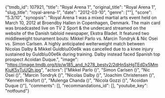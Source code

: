 {"tmdb_id": 107921, "title": "Royal Arena 1", "original_title": "Royal Arena 1", "slug_title": "royal-arena-1", "date": "2012-03-10", "genre": [""], "score": "5.3/10", "synopsis": "Royal Arena 1 was a mixed martial arts event held  on March 10, 2012 at Broendby Hallen in Copenhagen, Denmark. The main card was broadcasted live on TV 2 Sport &amp; the undercard streamed on the website of the Danish tabloid newspaper, Ekstra Bladet.  It featured two middleweight tounament bouts: Mikkel Parlo vs. Marcin Tondryk &amp; Nic Osei vs. Simon Carlsen. A highly anticipated welterweight match between Nicolas Dalby &amp; Mikkel Guldb\u00e6k was cancelled due to a knee injury sustained by Guldb\u00e6k during training. Dalby instead faced Spanish top prospect Acoidan Duque.", "image": "https://image.tmdb.org/t/p/w185_and_h278_bestv2/2dHnSsHgTEdDx5MmKjuK5vTuUQh.jpg", "actors": ["Mikkel Parlo ()", "Simon Carlsen ()", "Nic Osei ()", "Marcin Tondryk ()", "Nicolas Dalby ()", "Joachim Christensen ()", "Kenneth Rosfort ()", "Mulenga Chanda ()", "Nicola Gozzi ()", "Acoidan Duque ()"], "comments": [], "recommandations_id": [], "youtube_key": "notfound"}